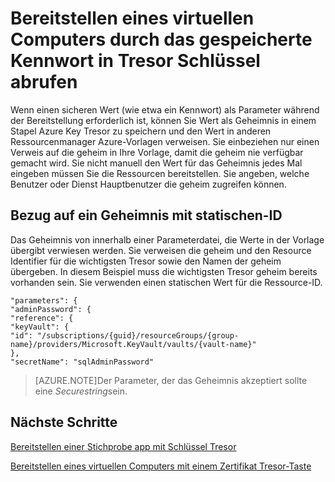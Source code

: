 <properties
    pageTitle="Bereitstellen ein virtuellen Computers mit einem Kennwort Azure Stapel Schlüssel Tresor gehörende Kehrmatrix | Microsoft Azure"
    description="Weitere Informationen zum Bereitstellen eines virtuellen Computers mit einem Kennwort in Azure Stapel Schlüssel Tresor gespeichert"
    services="azure-stack"
    documentationCenter=""
    authors="rlfmendes"
    manager="natmack"
    editor=""/>

<tags
    ms.service="azure-stack"
    ms.workload="na"
    ms.tgt_pltfrm="na"
    ms.devlang="na"
    ms.topic="get-started-article"
    ms.date="09/26/2016"
    ms.author="ricardom"/>

# <a name="deploy-a-vm-by-retrieving-the-password-stored-in-key-vault"></a>Bereitstellen eines virtuellen Computers durch das gespeicherte Kennwort in Tresor Schlüssel abrufen

Wenn einen sicheren Wert (wie etwa ein Kennwort) als Parameter während der Bereitstellung erforderlich ist, können Sie Wert als Geheimnis in einem Stapel Azure Key Tresor zu speichern und den Wert in anderen Ressourcenmanager Azure-Vorlagen verweisen. Sie einbeziehen nur einen Verweis auf die geheim in Ihre Vorlage, damit die geheim nie verfügbar gemacht wird. Sie nicht manuell den Wert für das Geheimnis jedes Mal eingeben müssen Sie die Ressourcen bereitstellen. Sie angeben, welche Benutzer oder Dienst Hauptbenutzer die geheim zugreifen können.

## <a name="reference-a-secret-with-static-id"></a>Bezug auf ein Geheimnis mit statischen-ID

Das Geheimnis von innerhalb einer Parameterdatei, die Werte in der Vorlage übergibt verwiesen werden. Sie verweisen die geheim und den Resource Identifier für die wichtigsten Tresor sowie den Namen der geheim übergeben. In diesem Beispiel muss die wichtigsten Tresor geheim bereits vorhanden sein. Sie verwenden einen statischen Wert für die Ressource-ID.

    "parameters": {
    "adminPassword": {
    "reference": {
    "keyVault": {
    "id": "/subscriptions/{guid}/resourceGroups/{group-name}/providers/Microsoft.KeyVault/vaults/{vault-name}"
    },
    "secretName": "sqlAdminPassword"


>[AZURE.NOTE]Der Parameter, der das Geheimnis akzeptiert sollte eine *Securestring*sein.

## <a name="next-steps"></a>Nächste Schritte
[Bereitstellen einer Stichprobe app mit Schlüssel Tresor](azure-stack-kv-sample-app.md)

[Bereitstellen eines virtuellen Computers mit einem Zertifikat Tresor-Taste](azure-stack-kv-push-secret-into-vm.md)

